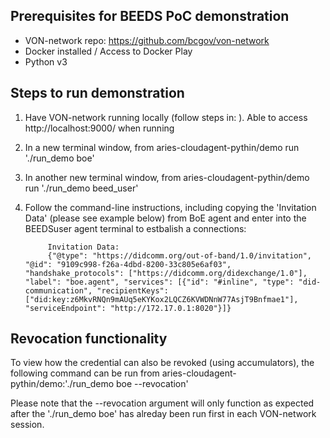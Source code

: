 
## Prerequisites for BEEDS PoC demonstration
- VON-network repo: https://github.com/bcgov/von-network 
- Docker installed / Access to Docker Play 
- Python v3


## Steps to run demonstration

1. Have VON-network running locally (follow steps in: ). Able to access http://localhost:9000/ when running 
2. In a new terminal window, from aries-cloudagent-pythin/demo run './run_demo boe' 
3. In another new terminal window, from aries-cloudagent-pythin/demo run './run_demo beed_user' 
4. Follow the command-line instructions, including copying the 'Invitation Data' (please see example below) from BoE agent and enter into the BEEDSuser agent terminal to estbalish a connections:

            Invitation Data:
            {"@type": "https://didcomm.org/out-of-band/1.0/invitation", "@id": "9109c998-f26a-4dbd-8200-33c805e6af03", "handshake_protocols": ["https://didcomm.org/didexchange/1.0"], "label": "boe.agent", "services": [{"id": "#inline", "type": "did-communication", "recipientKeys": ["did:key:z6MkvRNQn9mAUq5eKYKox2LQCZ6KVWDNnW77AsjT9Bnfmae1"], "serviceEndpoint": "http://172.17.0.1:8020"}]}




## Revocation functionality

To view how the credential can also be revoked (using accumulators), the following command can be run from aries-cloudagent-pythin/demo:'./run_demo boe --revocation' 

Please note that the --revocation argument will only function as expected after the './run_demo boe' has alreday been run first in each VON-network session.  

